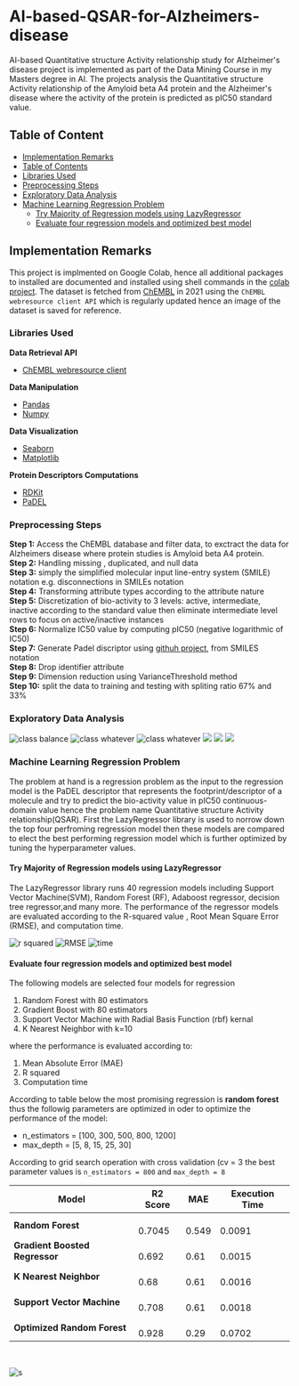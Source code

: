 # AI-based-QSAR-for-Alzheimers-disease
AI-based Quantitative structure Activity relationship study for Alzheimer's disease project is implemented as part of the Data Mining Course in my Masters degree in AI.
The projects analysis the Quantitative structure Activity relationship of the Amyloid beta A4 protein and the Alzheimer's disease where the activity of the protein is
predicted as pIC50 standard value.

## Table of Content
- [Implementation Remarks](#implementation-remarks)
- [Table of Contents](#table-of-contents)
- [Libraries Used](#libraries-used)
- [Preprocessing Steps](#preprocessing-steps)
- [Exploratory Data Analysis](#exploratory-data-analysis)
- [Machine Learning Regression Problem](#machine-learning-regression-problem)
  * [Try Majority of Regression models using LazyRegressor](#try-majority-of-regression-models-using-lazyRegressor)
  * [Evaluate four regression models and optimized best model](#evaluate-four-regression-models-and-optimized-best-model)

## Implementation Remarks
This project is implmented on Google Colab, hence all additional packages to installed are documented and installed using shell commands in the [colab project](https://colab.research.google.com/drive/1UWrWKShhioxFjCvmLoFM8qMjxZ5lJMIO?usp=sharing). The dataset is fetched from [ChEMBL](https://www.ebi.ac.uk/chembl/) in 2021 using the `ChEMBL webresource client API` which is regularly updated
hence an image of the dataset is saved for reference.

### Libraries Used
**Data Retrieval API** 
* [ChEMBL webresource client](https://github.com/chembl/chembl_webresource_client) </ul>

**Data Manipulation**
* [Pandas](https://github.com/pandas-dev/pandas)
* [Numpy](https://github.com/numpy/numpy)</ul>

**Data Visualization**
* [Seaborn](https://github.com/mwaskom/seaborn)
* [Matplotlib](https://github.com/matplotlib/matplotlib)</ul>

**Protein Descriptors Computations**
* [RDKit](https://github.com/rdkit/rdkit)
* [PaDEL](https://github.com/dataprofessor/bioinformatics)</ul>


### Preprocessing Steps
**Step 1:** Access the ChEMBL database and filter data, to exctract the data for Alzheimers disease where protein studies is Amyloid beta A4 protein.
<br>**Step 2:** Handling missing , duplicated, and null data
<br>**Step 3:** simply the  simplified molecular input line-entry system (SMILE) notation e.g. disconnections in SMILEs notation
<br>**Step 4:** Transforming attribute types according to the attribute nature
<br>**Step 5:** Discretization of bio-activity to 3 levels: active, intermediate, inactive according to the standard value then eliminate intermediate level rows to focus on active/inactive instances
<br>**Step 6:** Normalize IC50 value by computing pIC50 (negative logarithmic of IC50)
<br>**Step 7:** Generate Padel discriptor using [githuh project](https://github.com/dataprofessor/bioinformatics), from SMILES notation 
<br>**Step 8:** Drop identifier attribute
<br>**Step 9:** Dimension reduction using VarianceThreshold method
<br>**Step 10:** split the data to training and testing with spliting ratio 67% and 33%

### Exploratory Data Analysis
![class balance](https://github.com/shaimaaK/AI-based-QSAR-for-Alzheimers-disease/blob/main/Images/EDA/Class%20Balance.png) 
![class whatever](https://github.com/shaimaaK/AI-based-QSAR-for-Alzheimers-disease/blob/main/Images/EDA/class-pIC50%20boxplot.png)
![class whatever](https://github.com/shaimaaK/AI-based-QSAR-for-Alzheimers-disease/blob/main/Images/EDA/class-MV%20boxplot.png)
![](https://github.com/shaimaaK/AI-based-QSAR-for-Alzheimers-disease/blob/main/Images/EDA/class-NumDonors%20boxplot.png)
![](https://github.com/shaimaaK/AI-based-QSAR-for-Alzheimers-disease/blob/main/Images/EDA/class-NumAcceptors%20boxplot.png)
![](https://github.com/shaimaaK/AI-based-QSAR-for-Alzheimers-disease/blob/main/Images/EDA/class-MV%20boxplot.png)

### Machine Learning Regression Problem
The problem at hand is a regression problem as the input to the regression model is the PaDEL descriptor that represents the footprint/descriptor of a molecule and try to predict the bio-activity value in pIC50 continuous-domain value hence the problem name Quantitative structure Activity relationship(QSAR). First the LazyRegressor library is used to norrow down the top four perfroming regression model then these models are compared to elect the best performing regression model which is further optimized by tuning the hyperparameter values.

#### Try Majority of Regression models using LazyRegressor
The LazyRegressor library runs 40 regression models including Support Vector Machine(SVM), Random Forest (RF), Adaboost regressor, decision tree regressor,and many more. The performance of the regressor models are evaluated according to the R-squared value , Root Mean Square Error (RMSE), and computation time.

![r squared](https://github.com/shaimaaK/AI-based-QSAR-for-Alzheimers-disease/blob/main/Images/Results/LazyRegressor/R-squared.png)
![RMSE](https://github.com/shaimaaK/AI-based-QSAR-for-Alzheimers-disease/blob/main/Images/Results/LazyRegressor/RMSE.png)
![time](https://github.com/shaimaaK/AI-based-QSAR-for-Alzheimers-disease/blob/main/Images/Results/LazyRegressor/Computation-time.png)

#### Evaluate four regression models and optimized best model
The following models are selected four models for regression
1. Random Forest with 80 estimators
2. Gradient Boost with 80 estimators
3. Support Vector Machine with Radial Basis Function (rbf) kernal
4. K Nearest Neighbor with k=10</ul>

where the performance is evaluated according to:
1. Mean Absolute Error (MAE)
2. R squared
3. Computation time</ul>

According to table below the most promising regression is **random forest** thus the followig parameters are optimized in oder to optimize the performance of the model:
- n_estimators = \[100, 300, 500, 800, 1200\]
- max_depth = \[5, 8, 15, 25, 30\] </ul>

According to grid search operation with cross validation (cv = 3 the best parameter values is `n_estimators = 800` and `max_depth = 8`
<br>


| **Model**                      	| **R2 Score**     	| **MAE**         	| **Execution Time** 	|
|--------------------------------	|------------------	|-----------------	|--------------------	|
| **Random Forest**              	|    <br>0.7045    	|    <br>0.549    	|    <br>0.0091      	|
| **Gradient Boosted Regressor** 	|    <br>0.692     	|    <br>0.61     	|    <br>0.0015      	|
| **K Nearest Neighbor**         	|    <br>0.68      	|    <br>0.61     	|    <br>0.0016      	|
| **Support Vector Machine**     	|    <br>0.708     	|    <br>0.61     	|    <br>0.0018      	|
| **Optimized Random Forest**    	|    <br>0.928     	|    <br>0.29     	|    <br>0.0702      	|
<br>

![s](https://github.com/shaimaaK/AI-based-QSAR-for-Alzheimers-disease/blob/main/Images/Results/BestPerformance/optimized-random-forest-results.png)
